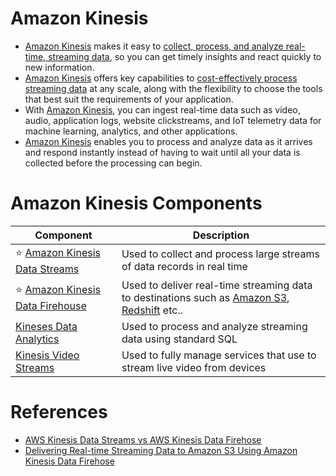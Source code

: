 # Amazon Kinesis
- [Amazon Kinesis](https://aws.amazon.com/kinesis/) makes it easy to [collect, process, and analyze real-time, streaming data](../../../../1_HLDDesignComponents/5_BigDataComponents/StreamProcessing/Readme.md), so you can get timely insights and react quickly to new information.
- [Amazon Kinesis]() offers key capabilities to [cost-effectively process streaming data](../../../../1_HLDDesignComponents/5_BigDataComponents/StreamProcessing/Readme.md) at any scale, along with the flexibility to choose the tools that best suit the requirements of your application. 
- With [Amazon Kinesis](), you can ingest real-time data such as video, audio, application logs, website clickstreams, and IoT telemetry data for machine learning, analytics, and other applications. 
- [Amazon Kinesis]() enables you to process and analyze data as it arrives and respond instantly instead of having to wait until all your data is collected before the processing can begin.

# Amazon Kinesis Components

| Component                                                                | Description                                                                                                                                                                     |
|--------------------------------------------------------------------------|---------------------------------------------------------------------------------------------------------------------------------------------------------------------------------|
| :star: [Amazon Kinesis Data Streams](AmazonKinesisDataStreams.md)        | Used to collect and process large streams of data records in real time                                                                                                          |
| :star: [Amazon Kinesis Data Firehouse](AmazonKinesisDataFirehouse.md)    | Used to deliver real-time streaming data to destinations such as [Amazon S3](../../../7_StorageServices/AmazonS3.md), [Redshift](../../../6_DatabaseServices/AmazonRedshift.md) etc.. |
| [Kineses Data Analytics](https://aws.amazon.com/kinesis/data-analytics/) | Used to process and analyze streaming data using standard SQL                                                                                                                   |
| [Kinesis Video Streams](https://aws.amazon.com/kinesis/video-streams)    | Used to fully manage services that use to stream live video from devices                                                                                                        |

# References
- [AWS Kinesis Data Streams vs AWS Kinesis Data Firehose](https://www.whizlabs.com/blog/aws-kinesis-data-streams-vs-aws-kinesis-data-firehose/)
- [Delivering Real-time Streaming Data to Amazon S3 Using Amazon Kinesis Data Firehose](https://towardsdatascience.com/delivering-real-time-streaming-data-to-amazon-s3-using-amazon-kinesis-data-firehose-2cda5c4d1efe)